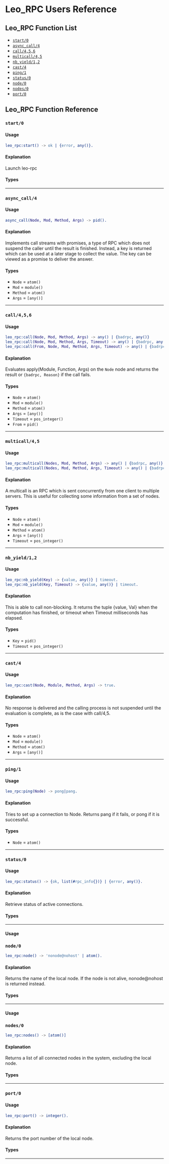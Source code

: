 # Leo_RPC Users Reference

## Leo_RPC Function List

* [`start/0`](#start0)
* [`async_call/4`](#async_call4)
* [`call/4,5,6`](#call456)
* [`multicall/4,5`](#multicall45)
* [`nb_yield/1,2`](#nb_yield12)
* [`cast/4`](#cast4)
* [`ping/1`](#ping1)
* [`status/0`](#status0)
* [`node/0`](#node0)
* [`nodes/0`](#nodes0)
* [`port/0`](#port0)

## Leo_RPC Function Reference

### `start/0`

#### Usage

```Erlang
leo_rpc:start() -> ok | {error, any()}.
```

#### Explanation

Launch leo-rpc

#### Types

- - -

### `async_call/4`

#### Usage

```Erlang
async_call(Node, Mod, Method, Args) -> pid().
```

#### Explanation
Implements call streams with promises, a type of RPC which does not suspend the caller until the result is finished.
Instead, a key is returned which can be used at a later stage to collect the value.
The key can be viewed as a promise to deliver the answer.

#### Types

* `Node` = `atom()`
* `Mod` = `module()`
* `Method` = `atom()`
* `Args` = `[any()]`

- - -

### `call/4,5,6`

#### Usage

```Erlang
leo_rpc:call(Node, Mod, Method, Args) -> any() | {badrpc, any()}
leo_rpc:call(Node, Mod, Method, Args, Timeout) -> any() | {badrpc, any()}
leo_rpc:call(From, Node, Mod, Method, Args, Timeout) -> any() | {badrpc, any()}
```

#### Explanation

Evaluates apply(Module, Function, Args) on the `Node` node and returns the result or `{badrpc, Reason}` if the call fails.

#### Types

* `Node` = `atom()`
* `Mod` = `module()`
* `Method` = `atom()`
* `Args` = `[any()]`
* `Timeout` = `pos_integer()`
* `From` = `pid()`

- - -

### `multicall/4,5`

#### Usage

```Erlang
leo_rpc:multicall(Nodes, Mod, Method, Args) -> any() | {badrpc, any()}.
leo_rpc:multicall(Nodes, Mod, Method, Args, Timeout) -> any() | {badrpc, any()}.
```

#### Explanation

A multicall is an RPC which is sent concurrently from one client to multiple servers.
This is useful for collecting some information from a set of nodes.

#### Types

* `Node` = `atom()`
* `Mod` = `module()`
* `Method` = `atom()`
* `Args` = `[any()]`
* `Timeout` = `pos_integer()`

- - -

### `nb_yield/1,2`

#### Usage

```Erlang
leo_rpc:nb_yield(Key) -> {value, any()} | timeout.
leo_rpc:nb_yield(Key, Timeout) -> {value, any()} | timeout.
```

#### Explanation

This is able to call non-blocking.
It returns the tuple {value, Val} when the computation has finished, or timeout when Timeout milliseconds has elapsed.

#### Types

* `Key` = `pid()`
* `Timeout` = `pos_integer()`

- - -

### `cast/4`

#### Usage

```Erlang
leo_rpc:cast(Node, Module, Method, Args) -> true.
```

#### Explanation

No response is delivered and the calling process is not suspended until the evaluation is complete, as is the case with call/4,5.

#### Types

* `Node` = `atom()`
* `Mod` = `module()`
* `Method` = `atom()`
* `Args` = `[any()]`

- - -

### `ping/1`

#### Usage

```Erlang
leo_rpc:ping(Node) -> pong|pang.
```

#### Explanation

Tries to set up a connection to Node.
Returns pang if it fails, or pong if it is successful.

#### Types

* `Node` = `atom()`

- - -

### `status/0`

#### Usage

```Erlang
leo_rpc:status() -> {ok, list(#rpc_info{})} | {error, any()}.
```

#### Explanation

Retrieve status of active connections.

#### Types

- - -

#### Usage

### `node/0`

```Erlang
leo_rpc:node() -> 'nonode@nohost' | atom().
```

#### Explanation

Returns the name of the local node. If the node is not alive, nonode@nohost is returned instead.

#### Types

- - -

#### Usage

### `nodes/0`

```Erlang
leo_rpc:nodes() -> [atom()]
```

#### Explanation

Returns a list of all connected nodes in the system, excluding the local node.

#### Types

- - -

### `port/0`

#### Usage

```Erlang
leo_rpc:port() -> integer().
```

#### Explanation

Returns the port number of the local node.

#### Types

- - -


